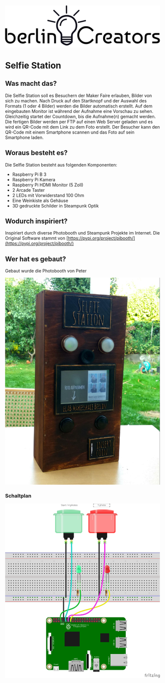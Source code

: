 ![](images/image2.png)

# Selfie Station

## Was macht das? 

Die Selfie Station soll es Besuchern der Maker Faire erlauben, Bilder von sich zu machen. Nach Druck auf den Startknopf und der Auswahl des Formats (1 oder 4 Bilder) werden die Bilder automatisch erstellt. Auf dem eingebauten Monitor ist während der Aufnahme eine Vorschau zu sehen. Gleichzeitig startet der Countdown, bis die Aufnahme(n) gemacht werden. Die fertigen Bilder werden per FTP auf einen Web Server geladen und es wird ein QR-Code mit dem Link zu dem Foto erstellt. Der Besucher kann den QR-Code mit einem Smartphone scannen und das Foto auf sein Smartphone laden. 

## Woraus besteht es?

Die Selfie Station besteht aus folgenden Komponenten:

* Raspberry Pi B 3  
* Raspberry Pi Kamera  
* Raspberry Pi HDMI Monitor (5 Zoll)  
* 2 Arcade Taster  
* 2 LEDs mit Vorwiderstand 100 Ohm  
* Eine Weinkiste als Gehäuse  
* 3D gedruckte Schilder in Steampunk Optik

## 

## Wodurch inspiriert?

Inspiriert durch diverse Photobooth und Steampunk Projekte im Internet. Die Original Software stammt von [https://pypi.org/project/pibooth/](https://pypi.org/project/pibooth/) 

## Wer hat es gebaut?

Gebaut wurde die Photobooth von Peter 

![](images/image1.jpg)

### Schaltplan

![](images/image4.png)


